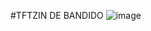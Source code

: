 #TFTZIN DE BANDIDO 
![image](https://github.com/user-attachments/assets/45f8ceb1-36fd-4b86-a70c-a3d93e2cd51a)
